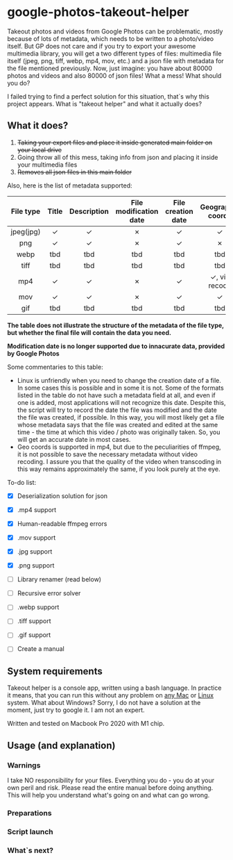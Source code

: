 # google-photos-takeout-helper
Takeout photos and videos from Google Photos can be problematic, mostly because of lots of metadata, which needs to be written to a photo/video itself. But GP does not care and if you try to export your awesome multimedia library, you will get a two different types of files: multimedia file itself (jpeg, png, tiff, webp, mp4, mov, etc.) and a json file with metadata for the file mentioned previously. Now, just imagine: you have about 80000 photos and videos and also 80000 of json files! What a mess! What should you do?

I failed trying to find a perfect solution for this situation, that`s why this project appears. What is "takeout helper" and what it actually does?

What it does?
-------

1. ~~Taking your export files and place it inside generated main folder on your local drive~~
2. Going throw all of this mess, taking info from json and placing it inside your multimedia files
3. ~~Removes all json files in this main folder~~

Also, here is the list of metadata supported:

| File type | Title | Description | File modification date | File creation date  | Geographic coords |
|:-----------:|:-----------:|:-----------:|:-----------:|:-----------:|:-----------:|
| jpeg(jpg)  | &#10003;  | &#10003;  | &#10007;  | &#10003;  | &#10003;  |
| png  | &#10003;  | &#10003;  | &#10007;  | &#10003;  | &#10007;  |
| webp  | tbd  | tbd  | tbd  | tbd  | tbd  |
| tiff  | tbd  | tbd  | tbd  | tbd  | tbd  |
| mp4  | &#10003;  | &#10003;  | &#10007;  | &#10003;  | &#10003;, via recode  |
| mov  | &#10003;  | &#10003;  | &#10007;  | &#10003;  | &#10003;  |
| gif  | tbd  | tbd  | tbd  | tbd  | tbd  |


<b>The table does not illustrate the structure of the metadata of the file type, but whether the final file will contain the data you need.</b>

<b>Modification date is no longer supported due to innacurate data, provided by Google Photos</b>


Some commentaries to this table:
- Linux is unfriendly when you need to change the creation date of a file. In some cases this is possible and in some it is not. Some of the formats listed in the table do not have such a metadata field at all, and even if one is added, most applications will not recognize this date. Despite this, the script will try to record the date the file was modified and the date the file was created, if possible. In this way, you will most likely get a file whose metadata says that the file was created and edited at the same time - the time at which this video / photo was originally taken. So, you will get an accurate date in most cases.
- Geo coords is supported in mp4, but due to the peculiarities of ffmpeg, it is not possible to save the necessary metadata without video recoding. I assure you that the quality of the video when transcoding in this way remains approximately the same, if you look purely at the eye.

To-do list:
- [x] Deserialization solution for json
- [x] .mp4 support
- [x] Human-readable ffmpeg errors
- [x] .mov support
- [x] .jpg support
- [x] .png support
- [ ] Library renamer (read below)
- [ ] Recursive error solver
- [ ] .webp support
- [ ] .tiff support
- [ ] .gif support
- [ ] Create a manual



System requirements
-------

Takeout helper is a console app, written using a bash language.
In practice it means, that you can run this without any problem on <u>any Mac</u> or <u>Linux</u> system.
What about Windows? Sorry, I do not have a solution at the moment, just try to google it. I am not an expert.

Written and tested on Macbook Pro 2020 with M1 chip.

Usage (and explanation)
-------
### Warnings

I take NO responsibility for your files. Everything you do - you do at your own peril and risk.
Please read the entire manual before doing anything. This will help you understand what's going on and what can go wrong.

### Preparations



### Script launch
### What`s next?
